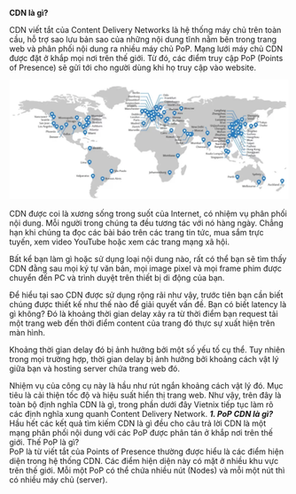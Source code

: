 **CDN là gì?**  

CDN viết tắt của Content Delivery Networks là hệ thống máy chủ trên toàn cầu, hỗ trợ sao lưu bản sao của những nội dung tĩnh nằm bên trong trang web và phân phối nội dung ra nhiều máy chủ PoP. Mạng lưới máy chủ CDN được đặt ở khắp mọi nơi trên thế giới. Từ đó, các điểm truy cập PoP (Points of Presence) sẽ gửi tới cho người dùng khi họ truy cập vào website.  

<img src="/image/cdn.png">

CDN được coi là xương sống trong suốt của Internet, có nhiệm vụ phân phối nội dung. Mỗi người trong chúng ta đều tương tác với nó hàng ngày. Chẳng hạn khi chúng ta đọc các bài báo trên các trang tin tức, mua sắm trực tuyến, xem video YouTube hoặc xem các trang mạng xã hội.

Bất kể bạn làm gì hoặc sử dụng loại nội dung nào, rất có thể bạn sẽ tìm thấy CDN đằng sau mọi ký tự văn bản, mọi image pixel và mọi frame phim được chuyển đến PC và trình duyệt trên thiết bị di động của bạn.

Để hiểu tại sao CDN được sử dụng rộng rãi như vậy, trước tiên bạn cần biết chúng được thiết kế như thế nào để giải quyết vấn đề. Bạn có biết latency là gì không? Đó là khoảng thời gian delay xảy ra từ thời điểm bạn request tải một trang web đến thời điểm content của trang đó thực sự xuất hiện trên màn hình.

Khoảng thời gian delay đó bị ảnh hưởng bởi một số yếu tố cụ thể. Tuy nhiên trong mọi trường hợp, thời gian delay bị ảnh hưởng bởi khoảng cách vật lý giữa bạn và hosting server chứa trang web đó.

Nhiệm vụ của công cụ này là hầu như rút ngắn khoảng cách vật lý đó. Mục tiêu là cải thiện tốc độ và hiệu suất hiển thị trang web. Như vậy, trên đây là toàn bộ định nghĩa CDN là gì, trong phần dưới đây Vietnix tiếp tục làm rõ các định nghĩa xung quanh Content Delivery Network.
***1. PoP CDN là gì?***  
Hầu hết các kết quả tìm kiếm CDN là gì đều cho câu trả lời CDN là một mạng phân phối nội dung với các PoP được phân tán ở khắp nơi trên thế giới. Thế PoP là gì?  
PoP là từ viết tắt của Points of Presence thường được hiểu là các điểm hiện diện trong hệ thống CDN. Các điểm hiện diện này có mặt ở nhiều khu vực trên thế giới. Mỗi một PoP có thể chứa nhiều nút (Nodes) và mỗi một nút thì có nhiều máy chủ (server).  
